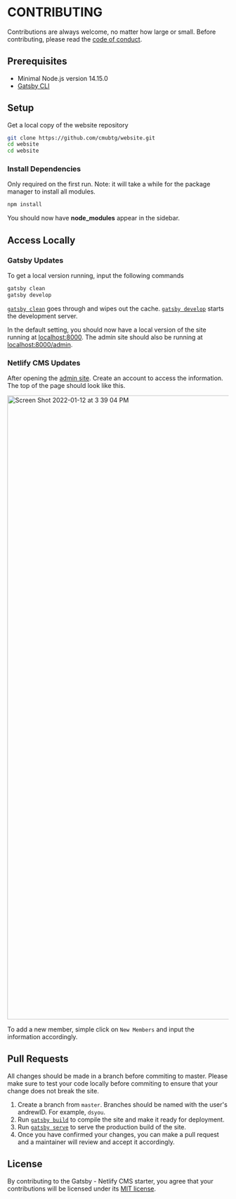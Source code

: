 # CONTRIBUTING

Contributions are always welcome, no matter how large or small. Before contributing,
please read the [code of conduct](CODE_OF_CONDUCT.md).

## Prerequisites

- Minimal Node.js version 14.15.0
- [Gatsby CLI](https://www.gatsbyjs.com/docs/reference/gatsby-cli/)



## Setup

Get a local copy of the website repository

```sh
git clone https://github.com/cmubtg/website.git
cd website
cd website
```

### Install Dependencies

Only required on the first run. Note: it will take a while for the package manager to install all modules.

```sh
npm install
```

You should now have **node_modules** appear in the sidebar.

## Access Locally

### Gatsby Updates

To get a local version running, input the following commands

```sh
gatsby clean
gatsby develop
```


[`gatsby clean`](https://www.gatsbyjs.com/docs/reference/gatsby-cli/#clean) goes through and wipes out the cache.
[`gatsby develop`](https://www.gatsbyjs.com/docs/reference/gatsby-cli/#develop) starts the development server.


In the default setting, you should now have a local version of the site running at [localhost:8000](http://localhost:8000). The admin site should also be running at [localhost:8000/admin](http://localhost:8000/admin).


### Netlify CMS Updates

After opening the [admin site](http://localhost:8000/admin). Create an account to access the information. The top of the page should look like this.

<img width="1418" alt="Screen Shot 2022-01-12 at 3 39 04 PM" src="https://user-images.githubusercontent.com/63127003/149218026-719cb169-f3b5-4c1e-bc67-d3dbdb2e6b38.png">

To add a new member, simple click on `New Members` and input the information accordingly.


## Pull Requests

All changes should be made in a branch before commiting to master. Please make sure to test your code locally before commiting to ensure that your change does not break the site.

1. Create a branch from `master`. Branches should be named with the user's andrewID. For example, `dsyou`.
2. Run [`gatsby build`](https://www.gatsbyjs.com/docs/reference/gatsby-cli/#build) to compile the site and make it ready for deployment.
3. Run [`gatsby serve`](https://www.gatsbyjs.com/docs/reference/gatsby-cli/#serve) to serve the production build of the site.
4. Once you have confirmed your changes, you can make a pull request and a maintainer will review and accept it accordingly.

## License

By contributing to the Gatsby - Netlify CMS starter, you agree that your contributions will be licensed
under its [MIT license](LICENSE).
